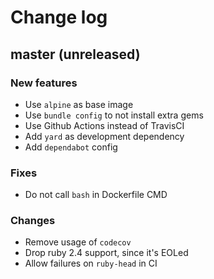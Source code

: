 # Change log

## master (unreleased)

### New features

* Use `alpine` as base image
* Use `bundle config` to not install extra gems
* Use Github Actions instead of TravisCI
* Add `yard` as development dependency
* Add `dependabot` config

### Fixes

* Do not call `bash` in Dockerfile CMD

### Changes

* Remove usage of `codecov`
* Drop ruby 2.4 support, since it's EOLed
* Allow failures on `ruby-head` in CI
